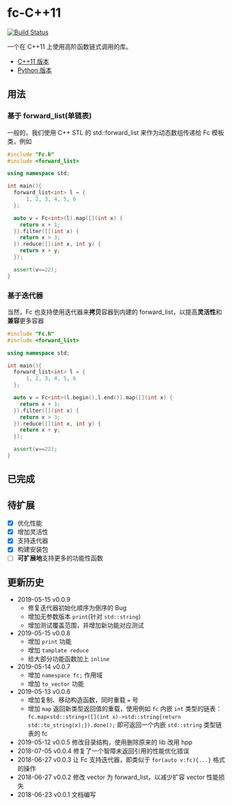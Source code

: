 # fc-C++11

[![Build Status](https://travis-ci.org/GrayFlow-Institute/fc-cpp.svg?branch=master)](https://travis-ci.org/GrayFlow-Institute/fc-cpp)

一个在 C++11 上使用高阶函数链式调用的库。

- [C++11 版本](https://github.com/GrayFlow-Institute/fc-cpp)
- [Python 版本](https://github.com/Riparo/fc-python)

## 用法

### 基于 forward_list(单链表)

一般的，我们使用 C++ STL 的 std::forward_list 来作为动态数组传递给 Fc 模板类，例如

```cpp
#include "Fc.h"
#include <forward_list>

using namespace std;

int main(){
  forward_list<int> l = {
      1, 2, 3, 4, 5, 6
  };

  auto v = Fc<int>(l).map([](int x) {
    return x + 1;
  }).filter([](int x) {
    return x > 3;
  }).reduce([](int x, int y) {
    return x + y;
  });

  assert(v==22);
}
```

### 基于迭代器

当然，Fc 也支持使用迭代器来**拷贝**容器到内建的 forward_list，以提高**灵活性**和**兼容**更多容器

```cpp
#include "Fc.h"
#include <forward_list>

using namespace std;

int main(){
  forward_list<int> l = {
      1, 2, 3, 4, 5, 6
  };

  auto v = Fc<int>(l.begin(),l.end()).map([](int x) {
    return x + 1;
  }).filter([](int x) {
    return x > 3;
  }).reduce([](int x, int y) {
    return x + y;
  });

  assert(v==22);
}
```

## 已完成

## 待扩展

- [x] 优化性能
- [x] 增加灵活性
- [x] 支持迭代器
- [x] 构建安装包
- [ ] **可扩展地**支持更多的功能性函数

## 更新历史

- 2019-05-15 v0.0.9
  - 修复迭代器初始化顺序为倒序的 Bug
  - 增加无参数版本 `print`(针对 `std::string`)
  - 增加测试覆盖范围，并增加新功能对应测试
- 2019-05-15 v0.0.8
  - 增加 `print` 功能
  - 增加 `tamplate reduce`
  - 给大部分功能函数加上 `inline`
- 2019-05-14 v0.0.7
  - 增加 `namespace fc;` 作用域
  - 增加 `to_vector` 功能
- 2019-05-13 v0.0.6
  - 增加复制、移动构造函数，同时重载 `=` 号
  - 增加 `map` 返回新类型返回值的重载，使用例如 `fc` 内嵌 `int` 类型的链表：`fc.map<std::string>([](int x)->std::string{return std::to_string(x);}).done();` 即可返回一个内嵌 `std::string` 类型链表的 fc
- 2019-05-12 v0.0.5 修改目录结构，使用删除原来的 lib 改用 hpp
- 2018-07-05 v0.0.4 修复了一个智障未返回引用的性能优化错误
- 2018-06-27 v0.0.3 让 Fc 支持迭代器，即类似于 `for(auto v:fc){...}` 格式的操作
- 2018-06-27 v0.0.2 修改 vector 为 forward_list，以减少扩容 vector 性能损失
- 2018-06-23 v0.0.1 文档编写